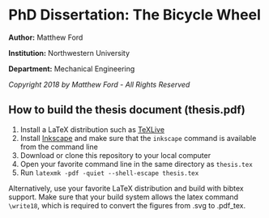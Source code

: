 # PhD Dissertation: The Bicycle Wheel
__Author:__ Matthew Ford

__Institution:__ Northwestern University

__Department:__ Mechanical Engineering

_Copyright 2018 by Matthew Ford - All Rights Reserved_

## How to build the thesis document (thesis.pdf)
1. Install a LaTeX distribution such as [TeXLive](https://www.tug.org/texlive/)
2. Install [Inkscape](https://inkscape.org) and make sure that the `inkscape` command is available from the command line
3. Download or clone this repository to your local computer
4. Open your favorite command line in the same directory as `thesis.tex`
5. Run `latexmk -pdf -quiet --shell-escape thesis.tex`

Alternatively, use your favorite LaTeX distribution and build with bibtex support. Make sure that your build system allows the latex command `\write18`, which is required to convert the figures from .svg to .pdf_tex.

